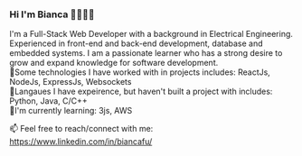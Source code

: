 ### Hi I'm Bianca 👋👩🏻‍💻

I'm a Full-Stack Web Developer with a background in Electrical Engineering. Experienced in front-end and back-end development, database and embedded systems. 
I am a passionate learner who has a strong desire to grow and expand knowledge for software development.  <br>
🍏Some technologies I have worked with in projects includes: ReactJs, NodeJs, ExpressJs, Websockets <br>
🍊Langaues I have expeirence, but haven't built a project with includes: Python, Java, C/C++ <br>
🍋I'm currently learning: 3js, AWS <br>

📫 Feel free to reach/connect with me: https://www.linkedin.com/in/biancafu/


<!--
**biancafu/biancafu** is a ✨ _special_ ✨ repository because its `README.md` (this file) appears on your GitHub profile.

Here are some ideas to get you started:

- 🔭 I’m currently working on ...
- 🌱 I’m currently learning ...
- 👯 I’m looking to collaborate on ...
- 🤔 I’m looking for help with ...
- 💬 Ask me about ...
- 📫 How to reach me: ...
- 😄 Pronouns: ...
- ⚡ Fun fact: ...
-->
